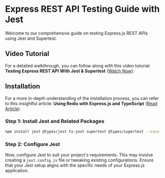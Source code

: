 # Express REST API Testing Guide with Jest

Welcome to our comprehensive guide on testing Express.js REST APIs using Jest and Supertest.

## Video Tutorial

For a detailed walkthrough, you can follow along with this video tutorial: **Testing Express REST API With Jest & Supertest** ([Watch Now](https://www.youtube.com/watch?v=r5L1XRZaCR0&t=1185s)).

## Installation

For a more in-depth understanding of the installation process, you can refer to this insightful article: **Using Redis with Express.js and TypeScript** ([Read Article](https://dev.to/ruffiano/using-redis-with-expressjs-typescript-31jn)).

### Step 1: Install Jest and Related Packages

```bash
npm install jest @types/jest ts-jest supertest @types/supertest --save-dev
```

### Step 2: Configure Jest
Now, configure Jest to suit your project's requirements. This may involve creating a `jest.config.js` file or tweaking existing configurations. Ensure that your Jest setup aligns with the specific needs of your Express.js application.
